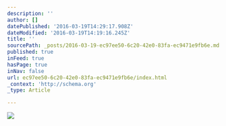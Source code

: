 ```yaml
---
description: ''
author: []
datePublished: '2016-03-19T14:29:17.908Z'
dateModified: '2016-03-19T14:19:16.245Z'
title: ''
sourcePath: _posts/2016-03-19-ec97ee50-6c20-42e0-83fa-ec9471e9fb6e.md
published: true
inFeed: true
hasPage: true
inNav: false
url: ec97ee50-6c20-42e0-83fa-ec9471e9fb6e/index.html
_context: 'http://schema.org'
_type: Article

---
```

![](https://the-grid-user-content.s3-us-west-2.amazonaws.com/6dcb65e9-c21d-4800-890b-19d305697f4f.png)